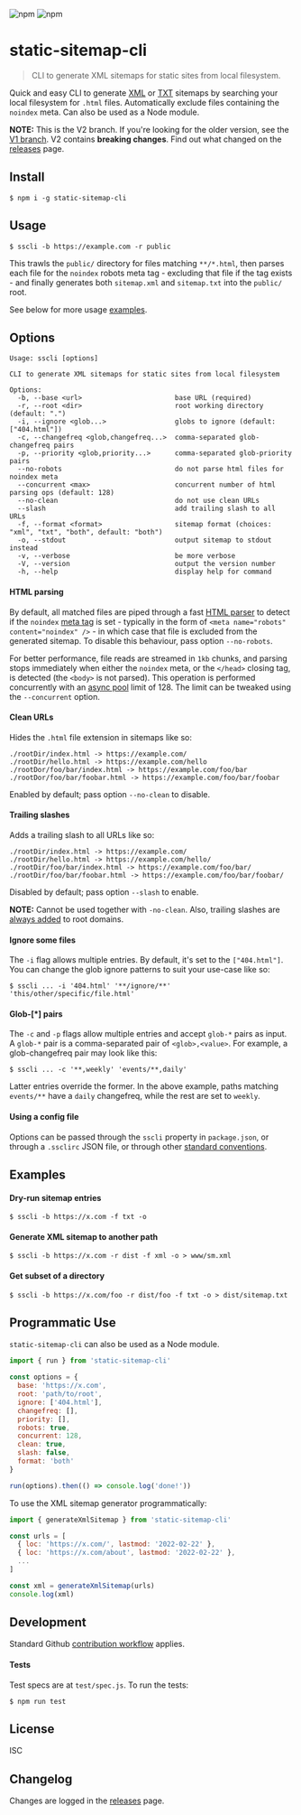 ![npm](https://img.shields.io/npm/v/static-sitemap-cli)
![npm](https://img.shields.io/npm/dm/static-sitemap-cli)

# static-sitemap-cli

> CLI to generate XML sitemaps for static sites from local filesystem.

Quick and easy CLI to generate [XML](https://www.sitemaps.org/protocol.html) or
[TXT](https://developers.google.com/search/docs/advanced/sitemaps/build-sitemap#text) sitemaps by
searching your local filesystem for `.html` files. Automatically exclude files containing the
`noindex` meta. Can also be used as a Node module.

**NOTE:** This is the V2 branch. If you're looking for the older version, see the
[V1 branch](https://github.com/zerodevx/static-sitemap-cli/tree/v1). V2 contains **breaking
changes**. Find out what changed on the
[releases](https://github.com/zerodevx/static-sitemap-cli/releases) page.

## Install

```
$ npm i -g static-sitemap-cli
```

## Usage

```
$ sscli -b https://example.com -r public
```

This trawls the `public/` directory for files matching `**/*.html`, then parses each file for the
`noindex` robots meta tag - excluding that file if the tag exists - and finally generates both
`sitemap.xml` and `sitemap.txt` into the `public/` root.

See below for more usage [examples](#examples).

## Options

```
Usage: sscli [options]

CLI to generate XML sitemaps for static sites from local filesystem

Options:
  -b, --base <url>                       base URL (required)
  -r, --root <dir>                       root working directory (default: ".")
  -i, --ignore <glob...>                 globs to ignore (default: ["404.html"])
  -c, --changefreq <glob,changefreq...>  comma-separated glob-changefreq pairs
  -p, --priority <glob,priority...>      comma-separated glob-priority pairs
  --no-robots                            do not parse html files for noindex meta
  --concurrent <max>                     concurrent number of html parsing ops (default: 128)
  --no-clean                             do not use clean URLs
  --slash                                add trailing slash to all URLs
  -f, --format <format>                  sitemap format (choices: "xml", "txt", "both", default: "both")
  -o, --stdout                           output sitemap to stdout instead
  -v, --verbose                          be more verbose
  -V, --version                          output the version number
  -h, --help                             display help for command
```

#### HTML parsing

By default, all matched files are piped through a fast
[HTML parser](https://github.com/fb55/htmlparser2) to detect if the `noindex`
[meta tag](https://developers.google.com/search/docs/advanced/crawling/block-indexing#meta-tag) is
set - typically in the form of `<meta name="robots" content="noindex" />` - in which case that file
is excluded from the generated sitemap. To disable this behaviour, pass option `--no-robots`.

For better performance, file reads are streamed in `1kb` chunks, and parsing stops immediately when
either the `noindex` meta, or the `</head>` closing tag, is detected (the `<body>` is not parsed).
This operation is performed concurrently with an
[async pool](https://github.com/rxaviers/async-pool) limit of 128. The limit can be tweaked using
the `--concurrent` option.

#### Clean URLs

Hides the `.html` file extension in sitemaps like so:

```
./rootDir/index.html -> https://example.com/
./rootDir/hello.html -> https://example.com/hello
./rootDor/foo/bar/index.html -> https://example.com/foo/bar
./rootDor/foo/bar/foobar.html -> https://example.com/foo/bar/foobar
```

Enabled by default; pass option `--no-clean` to disable.

#### Trailing slashes

Adds a trailing slash to all URLs like so:

```
./rootDir/index.html -> https://example.com/
./rootDir/hello.html -> https://example.com/hello/
./rootDir/foo/bar/index.html -> https://example.com/foo/bar/
./rootDir/foo/bar/foobar.html -> https://example.com/foo/bar/foobar/
```

Disabled by default; pass option `--slash` to enable.

**NOTE:** Cannot be used together with `-no-clean`. Also, trailing slashes are
[always added](https://github.com/zerodevx/static-sitemap-cli/tree/v1#to-slash-or-not-to-slash) to
root domains.

#### Ignore some files

The `-i` flag allows multiple entries. By default, it's set to the `["404.html"]`. You can change
the glob ignore patterns to suit your use-case like so:

```
$ sscli ... -i '404.html' '**/ignore/**' 'this/other/specific/file.html'
```

#### Glob-[*] pairs

The `-c` and `-p` flags allow multiple entries and accept `glob-*` pairs as input. A `glob-*` pair
is a comma-separated pair of `<glob>,<value>`. For example, a glob-changefreq pair may look like
this:

```
$ sscli ... -c '**,weekly' 'events/**,daily'
```

Latter entries override the former. In the above example, paths matching `events/**` have a `daily`
changefreq, while the rest are set to `weekly`.

#### Using a config file

Options can be passed through the `sscli` property in `package.json`, or through a `.ssclirc` JSON
file, or through other [standard conventions](https://github.com/davidtheclark/cosmiconfig).

## Examples

#### Dry-run sitemap entries

```
$ sscli -b https://x.com -f txt -o
```

#### Generate XML sitemap to another path

```
$ sscli -b https://x.com -r dist -f xml -o > www/sm.xml
```

#### Get subset of a directory

```
$ sscli -b https://x.com/foo -r dist/foo -f txt -o > dist/sitemap.txt
```

## Programmatic Use

`static-sitemap-cli` can also be used as a Node module.

```js
import { run } from 'static-sitemap-cli'

const options = {
  base: 'https://x.com',
  root: 'path/to/root',
  ignore: ['404.html'],
  changefreq: [],
  priority: [],
  robots: true,
  concurrent: 128,
  clean: true,
  slash: false,
  format: 'both'
}

run(options).then(() => console.log('done!'))
```

To use the XML sitemap generator programmatically:

```js
import { generateXmlSitemap } from 'static-sitemap-cli'

const urls = [
  { loc: 'https://x.com/', lastmod: '2022-02-22' },
  { loc: 'https://x.com/about', lastmod: '2022-02-22' },
  ...
]

const xml = generateXmlSitemap(urls)
console.log(xml)
```

## Development

Standard Github [contribution workflow](https://github.com/firstcontributions/first-contributions)
applies.

#### Tests

Test specs are at `test/spec.js`. To run the tests:

```
$ npm run test
```

## License

ISC

## Changelog

Changes are logged in the [releases](https://github.com/zerodevx/static-sitemap-cli/releases) page.
